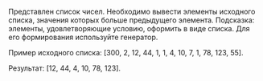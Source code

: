 Представлен список чисел. Необходимо вывести элементы исходного списка, значения которых больше предыдущего элемента.
Подсказка: элементы, удовлетворяющие условию, оформить в виде списка. Для его формирования используйте генератор.

Пример исходного списка: [300, 2, 12, 44, 1, 1, 4, 10, 7, 1, 78, 123, 55].

Результат: [12, 44, 4, 10, 78, 123].

